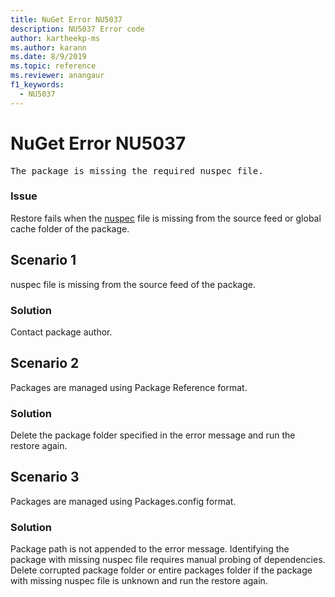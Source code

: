 ```yaml
---
title: NuGet Error NU5037
description: NU5037 Error code
author: kartheekp-ms
ms.author: karann
ms.date: 8/9/2019
ms.topic: reference
ms.reviewer: anangaur
f1_keywords: 
  - NU5037
---
```


# NuGet Error NU5037
<pre>The package is missing the required nuspec file.</pre>

### Issue

Restore fails when the [nuspec](../nuspec.md) file is missing from the source feed or global cache folder of the package.

## Scenario 1

nuspec file is missing from the source feed of the package.

### Solution

Contact package author.

## Scenario 2

Packages are managed using Package Reference format.  

### Solution

Delete the package folder specified in the error message and run the restore again.

## Scenario 3

Packages are managed using Packages.config format. 

### Solution

Package path is not appended to the error message. Identifying the package with missing nuspec file requires manual probing of dependencies. Delete corrupted package folder or entire packages folder if the package with missing nuspec file is unknown and run the restore again.